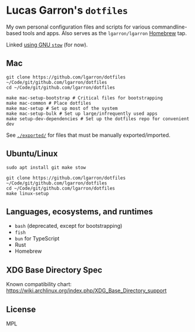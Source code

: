 # Lucas Garron's `dotfiles`

My own personal configuration files and scripts for various commandline-based tools and apps. Also serves as the `lgarron/lgarron` [Homebrew](https://brew.sh/) tap.

Linked [using GNU `stow`](http://brandon.invergo.net/news/2012-05-26-using-gnu-stow-to-manage-your-dotfiles.html) (for now).

## Mac

    git clone https://github.com/lgarron/dotfiles ~/Code/git/github.com/lgarron/dotfiles
    cd ~/Code/git/github.com/lgarron/dotfiles

    make mac-setup-bootstrap # Critical files for bootstrapping
    make mac-common # Place dotfiles
    make mac-setup # Set up most of the system
    make mac-setup-bulk # Set up large/infrequently used apps
    make setup-dev-dependencies # Set up the dotfiles repo for convenient dev

See [`./exported/`](./exported/) for files that must be manually exported/imported.

## Ubuntu/Linux

    sudo apt install git make stow

    git clone https://github.com/lgarron/dotfiles ~/Code/git/github.com/lgarron/dotfiles
    cd ~/Code/git/github.com/lgarron/dotfiles
    make linux-setup

## Languages, ecosystems, and runtimes

- `bash` (deprecated, except for bootstrapping)
- `fish`
- `bun` for TypeScript
- Rust
- Homebrew

## XDG Base Directory Spec

Known compatibility chart: <https://wiki.archlinux.org/index.php/XDG_Base_Directory_support>

## License

MPL
